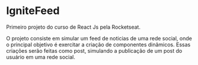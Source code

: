 # IgniteFeed

Primeiro projeto do curso de React Js pela Rocketseat.

O projeto consiste em simular um feed de noticias de uma rede social, onde o principal objetivo é exercitar a criação de componentes dinâmicos. Essas criações serão feitas como post, simulando a publicação de um post do usuário em uma rede social.
